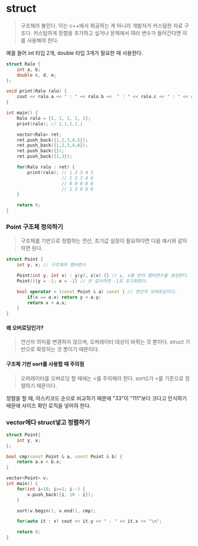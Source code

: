 # struct

> 구조체라 불린다. 이는 c++에서 제공하는 게 아니라 개발자가 커스텀한 자료 구조다. 커스텀하게 정렬을 추가하고 싶거나 문제에서 여러 변수가 들어간다면 이를 사용해야 한다.

예를 들어 int 타입 2개, double 타입 3개가 필요한 때 사용한다.

```c++
struct Ralo {
    int a, b;
    double c, d, e;
};

void print(Ralo ralo) {
    cout << ralo.a << " : " << ralo.b <<  " : " << ralo.c << " : " << ralo.d << " : " << ralo.e << "\n";
}

int main() {
    Ralo ralo = {1, 1, 1, 1, 1};
    print(ralo); // 1,1,1,1,1

    vector<Ralo> ret;
    ret.push_back({1,2,3,4,5});
    ret.push_back({1,2,3,4,6});
    ret.push_back({});
    ret.push_back({1,3});

    for(Ralo ralo : ret) {
        print(ralo); // 1 2 3 4 5
                     // 1 2 3 4 6
                     // 0 0 0 0 0
                     // 1 3 0 0 0
    }

    return 0;
}
```

### Point 구조체 정의하기

> 구조체를 기반으로 정렬하는 연산, 초기값 설정이 필요하다면 다음 예시와 같이 하면 된다.

```c++
struct Point {
    int y, x; // 구조체의 멤버변수

    Point(int y, int x) : y(y), x(x) {} // y, x를 받아 멤버변수를 생성한다.
    Point(){y = -1; x = -1} // 빈 값이라면 -1로 초기화한다.

    bool operator < (const Point & a) const { // 연산자 오버로딩이다.
        if(x == a.x) return y < a.y;
        return x < a.x;
    }
}
```

#### 왜 오버로딩인가?

> 연산자 의미를 변경하지 않으며, 오퍼레이터 대상이 바뀌는 것 뿐이다. struct 기반으로 확장하는 것 뿐이기 때문이다.

#### 구조체 기반 sort를 사용할 때 주의점

> 오퍼레이터를 오버로딩 할 때에는 <를 주의해야 한다. sort()가 <를 기준으로 정렬하기 때문이다.

정렬을 할 때, 아스키코드 순으로 비교하기 때문에 "33"이 "111"보다 크다고 인식하기 때문에 사이즈 확인 로직을 넣어햐 한다.

### vector에다 struct넣고 정렬하기

```c++
struct Point{
    int y, x;
};

bool cmp(const Point & a, const Point & b) {
    return a.x > b.x;
}

vector<Point> v;
int main() {
    for(int i=10; i>=1; i--) {
        v.push_back({i, 10 - i});
    }

    sort(v.begin(), v.end(), cmp);

    for(auto it : v) cout << it.y << " : " << it.x << "\n";

    return 0;
}
```
